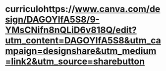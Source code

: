 # curriculohttps://www.canva.com/design/DAGOYlfA5S8/9-YMsCNifn8nQLiD6v818Q/edit?utm_content=DAGOYlfA5S8&utm_campaign=designshare&utm_medium=link2&utm_source=sharebutton
